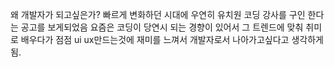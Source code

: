 왜 개발자가 되고싶은가?
빠르게 변화하던 시대에 우연히 유치원 코딩 강사를 구인 한다는 공고를 보게되었음
요즘은 코딩이 당연시 되는 경향이 있어서 그 트렌드에 맞춰 취미로 배우다가 점점 ui ux만드는것에 재미를 느껴서 개발자로서 나아가고싶다고 생각하게됨.
